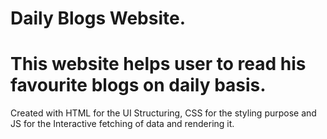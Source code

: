 # Daily Blogs Website.
<h1>This website helps user to read his favourite blogs on daily basis.</h1>
<p>Created with HTML for the UI Structuring, CSS for the styling purpose and JS for the Interactive fetching of data and rendering it.</p>

